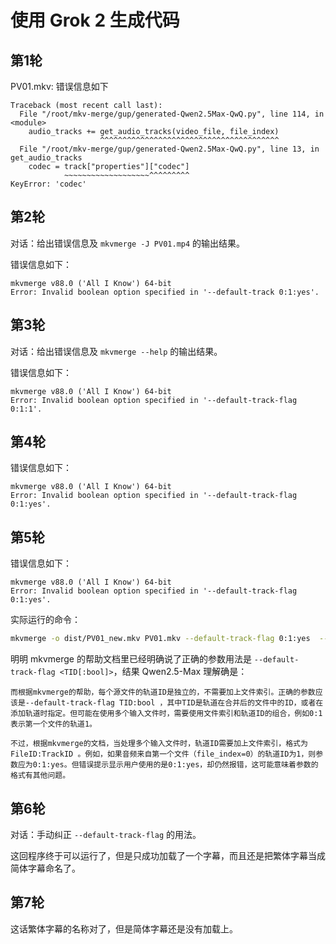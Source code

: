 # 使用 Grok 2 生成代码

## 第1轮

PV01.mkv: 错误信息如下

```
Traceback (most recent call last):
  File "/root/mkv-merge/gup/generated-Qwen2.5Max-QwQ.py", line 114, in <module>
    audio_tracks += get_audio_tracks(video_file, file_index)
                    ^^^^^^^^^^^^^^^^^^^^^^^^^^^^^^^^^^^^^^^^
  File "/root/mkv-merge/gup/generated-Qwen2.5Max-QwQ.py", line 13, in get_audio_tracks
    codec = track["properties"]["codec"]
            ~~~~~~~~~~~~~~~~~~~^^^^^^^^^
KeyError: 'codec'
```

## 第2轮

对话：给出错误信息及 `mkvmerge -J PV01.mp4` 的输出结果。

错误信息如下：

```
mkvmerge v88.0 ('All I Know') 64-bit
Error: Invalid boolean option specified in '--default-track 0:1:yes'.
```

## 第3轮

对话：给出错误信息及 `mkvmerge --help` 的输出结果。

错误信息如下：

```
mkvmerge v88.0 ('All I Know') 64-bit
Error: Invalid boolean option specified in '--default-track-flag 0:1:1'.
```

## 第4轮

错误信息如下：

```
mkvmerge v88.0 ('All I Know') 64-bit
Error: Invalid boolean option specified in '--default-track-flag 0:1:yes'.
```

## 第5轮

错误信息如下：

```
mkvmerge v88.0 ('All I Know') 64-bit
Error: Invalid boolean option specified in '--default-track-flag 0:1:yes'.
```

实际运行的命令：
```bash
mkvmerge -o dist/PV01_new.mkv PV01.mkv --default-track-flag 0:1:yes  --no-subtitles --language 0:und --track-name 0:"简体中文" --default-track-flag 0:yes dist/subsetted/PV01.SC.ass --language 0:und --track-name 0:"简体中文" --default-track-flag 0:no dist/subsetted/PV01.TC.ass --attach-file dist/subsetted/方正准圆_GBK.MNN27RAV.ttf --attach-file dist/subsett
```

明明 mkvmerge 的帮助文档里已经明确说了正确的参数用法是 `--default-track-flag <TID[:bool]>`，结果 Qwen2.5-Max 理解确是：

```
而根据mkvmerge的帮助，每个源文件的轨道ID是独立的，不需要加上文件索引。正确的参数应该是--default-track-flag TID:bool ，其中TID是轨道在合并后的文件中的ID，或者在添加轨道时指定。但可能在使用多个输入文件时，需要使用文件索引和轨道ID的组合，例如0:1表示第一个文件的轨道1。

不过，根据mkvmerge的文档，当处理多个输入文件时，轨道ID需要加上文件索引，格式为FileID:TrackID 。例如，如果音频来自第一个文件（file_index=0）的轨道ID为1，则参数应为0:1:yes。但错误提示显示用户使用的是0:1:yes，却仍然报错，这可能意味着参数的格式有其他问题。
```

## 第6轮

对话：手动纠正 `--default-track-flag` 的用法。

这回程序终于可以运行了，但是只成功加载了一个字幕，而且还是把繁体字幕当成简体字幕命名了。

## 第7轮

这话繁体字幕的名称对了，但是简体字幕还是没有加载上。
